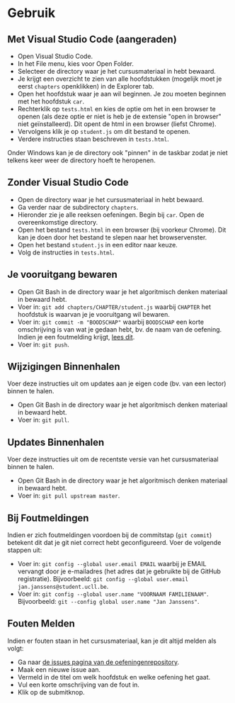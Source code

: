 # Gebruik

## Met Visual Studio Code (aangeraden)

* Open Visual Studio Code.
* In het File menu, kies voor Open Folder.
* Selecteer de directory waar je het cursusmateriaal in hebt bewaard.
* Je krijgt een overzicht te zien van alle hoofdstukken (mogelijk moet je eerst `chapters` openklikken) in de Explorer tab.
* Open het hoofdstuk waar je aan wil beginnen. Je zou moeten beginnen met het hoofdstuk `car`.
* Rechterklik op `tests.html` en kies de optie om het in een browser te openen (als deze optie er niet is heb je de extensie "open in browser" niet geïnstalleerd).
  Dit opent de html in een browser (liefst Chrome).
* Vervolgens klik je op `student.js` om dit bestand te openen.
* Verdere instructies staan beschreven in `tests.html`.

Onder Windows kan je de directory ook "pinnen" in de taskbar zodat je niet telkens keer weer de directory hoeft te heropenen.

## Zonder Visual Studio Code

* Open de directory waar je het cursusmateriaal in hebt bewaard.
* Ga verder naar de subdirectory `chapters`.
* Hieronder zie je alle reeksen oefeningen. Begin bij `car`. Open de overeenkomstige directory.
* Open het bestand `tests.html` in een browser (bij voorkeur Chrome). Dit kan je doen door het bestand te slepen naar het browservenster.
* Open het bestand `student.js` in een editor naar keuze.
* Volg de instructies in `tests.html`.

## Je vooruitgang bewaren

* Open Git Bash in de directory waar je het algoritmisch denken materiaal in bewaard hebt.
* Voer in: `git add chapters/CHAPTER/student.js` waarbij `CHAPTER` het hoofdstuk is waarvan je je vooruitgang wil bewaren.
* Voer in: `git commit -m "BOODSCHAP"` waarbij `BOODSCHAP` een korte omschrijving is van wat je gedaan hebt, bv. de naam van de oefening. Indien je een foutmelding krijgt, [lees dit](#bij-foutmeldingen).
* Voer in: `git push`.

## Wijzigingen Binnenhalen

Voer deze instructies uit om updates aan je eigen code (bv. van een lector) binnen te halen.

* Open Git Bash in de directory waar je het algoritmisch denken materiaal in bewaard hebt.
* Voer in: `git pull`.

## Updates Binnenhalen

Voer deze instructies uit om de recentste versie van het cursusmateriaal binnen te halen.

* Open Git Bash in de directory waar je het algoritmisch denken materiaal in bewaard hebt.
* Voer in: `git pull upstream master`.

## Bij Foutmeldingen

Indien er zich foutmeldingen voordoen bij de commitstap (`git commit`) betekent dit dat je git niet correct hebt geconfigureerd. Voer de volgende stappen uit:

* Voer in: `git config --global user.email EMAIL` waarbij je EMAIL vervangt door je e-mailadres (het adres dat je gebruikte bij de GitHub registratie). Bijvoorbeeld: `git config --global user.email jan.janssens@student.ucll.be`.
* Voer in: `git config --global user.name "VOORNAAM FAMILIENAAM"`. Bijvoorbeeld: `git --config global user.name "Jan Janssens"`.

## Fouten Melden

Indien er fouten staan in het cursusmateriaal, kan je dit altijd melden als volgt:

* Ga naar [de issues pagina van de oefeningenrepository](https://github.com/UCLeuvenLimburg/algoritmisch-denken-oefeningen/issues).
* Maak een nieuwe issue aan.
* Vermeld in de titel om welk hoofdstuk en welke oefening het gaat.
* Vul een korte omschrijving van de fout in.
* Klik op de submitknop.
